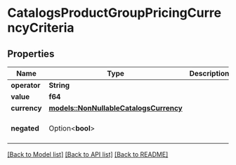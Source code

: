 # CatalogsProductGroupPricingCurrencyCriteria

## Properties

Name | Type | Description | Notes
------------ | ------------- | ------------- | -------------
**operator** | **String** |  | 
**value** | **f64** |  | 
**currency** | [**models::NonNullableCatalogsCurrency**](NonNullableCatalogsCurrency.md) |  | 
**negated** | Option<**bool**> |  | [optional][default to false]

[[Back to Model list]](../README.md#documentation-for-models) [[Back to API list]](../README.md#documentation-for-api-endpoints) [[Back to README]](../README.md)


